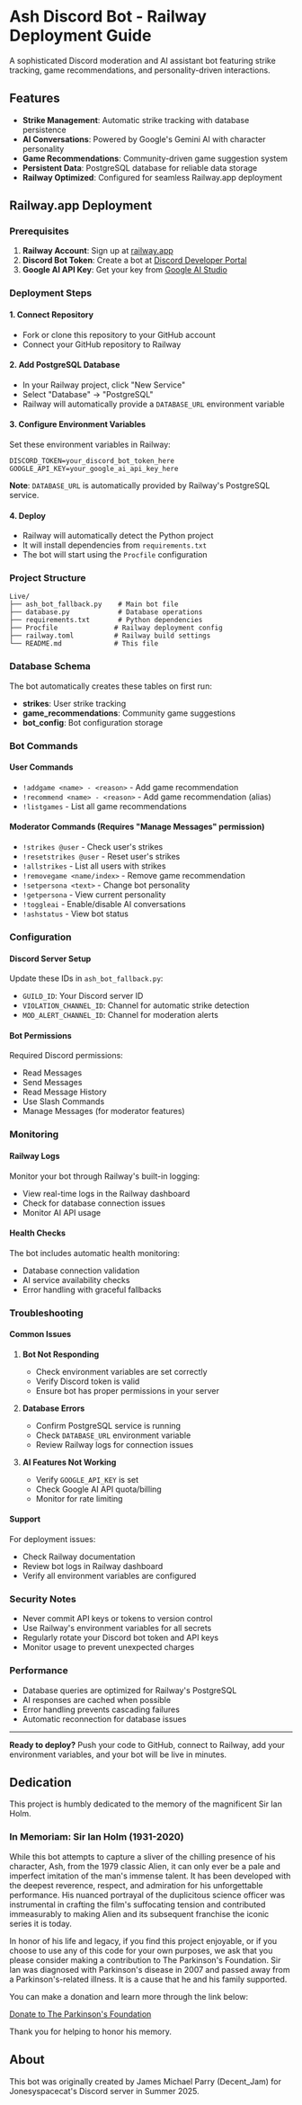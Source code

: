 # Ash Discord Bot - Railway Deployment Guide

A sophisticated Discord moderation and AI assistant bot featuring strike tracking, game recommendations, and personality-driven interactions.

## Features

- **Strike Management**: Automatic strike tracking with database persistence
- **AI Conversations**: Powered by Google's Gemini AI with character personality
- **Game Recommendations**: Community-driven game suggestion system
- **Persistent Data**: PostgreSQL database for reliable data storage
- **Railway Optimized**: Configured for seamless Railway.app deployment

## Railway.app Deployment

### Prerequisites

1. **Railway Account**: Sign up at [railway.app](https://railway.app)
2. **Discord Bot Token**: Create a bot at [Discord Developer Portal](https://discord.com/developers/applications)
3. **Google AI API Key**: Get your key from [Google AI Studio](https://makersuite.google.com/app/apikey)

### Deployment Steps

#### 1. Connect Repository

- Fork or clone this repository to your GitHub account
- Connect your GitHub repository to Railway

#### 2. Add PostgreSQL Database

- In your Railway project, click "New Service"
- Select "Database" → "PostgreSQL"
- Railway will automatically provide a `DATABASE_URL` environment variable

#### 3. Configure Environment Variables

Set these environment variables in Railway:

```text
DISCORD_TOKEN=your_discord_bot_token_here
GOOGLE_API_KEY=your_google_ai_api_key_here
```

**Note**: `DATABASE_URL` is automatically provided by Railway's PostgreSQL service.

#### 4. Deploy

- Railway will automatically detect the Python project
- It will install dependencies from `requirements.txt`
- The bot will start using the `Procfile` configuration

### Project Structure

```text
Live/
├── ash_bot_fallback.py    # Main bot file
├── database.py            # Database operations
├── requirements.txt       # Python dependencies
├── Procfile              # Railway deployment config
├── railway.toml          # Railway build settings
└── README.md             # This file
```

### Database Schema

The bot automatically creates these tables on first run:

- **strikes**: User strike tracking
- **game_recommendations**: Community game suggestions
- **bot_config**: Bot configuration storage

### Bot Commands

#### User Commands

- `!addgame <name> - <reason>` - Add game recommendation
- `!recommend <name> - <reason>` - Add game recommendation (alias)
- `!listgames` - List all game recommendations

#### Moderator Commands (Requires "Manage Messages" permission)

- `!strikes @user` - Check user's strikes
- `!resetstrikes @user` - Reset user's strikes
- `!allstrikes` - List all users with strikes
- `!removegame <name/index>` - Remove game recommendation
- `!setpersona <text>` - Change bot personality
- `!getpersona` - View current personality
- `!toggleai` - Enable/disable AI conversations
- `!ashstatus` - View bot status

### Configuration

#### Discord Server Setup

Update these IDs in `ash_bot_fallback.py`:

- `GUILD_ID`: Your Discord server ID
- `VIOLATION_CHANNEL_ID`: Channel for automatic strike detection
- `MOD_ALERT_CHANNEL_ID`: Channel for moderation alerts

#### Bot Permissions

Required Discord permissions:

- Read Messages
- Send Messages
- Read Message History
- Use Slash Commands
- Manage Messages (for moderator features)

### Monitoring

#### Railway Logs

Monitor your bot through Railway's built-in logging:

- View real-time logs in the Railway dashboard
- Check for database connection issues
- Monitor AI API usage

#### Health Checks

The bot includes automatic health monitoring:

- Database connection validation
- AI service availability checks
- Error handling with graceful fallbacks

### Troubleshooting

#### Common Issues

1. **Bot Not Responding**
   - Check environment variables are set correctly
   - Verify Discord token is valid
   - Ensure bot has proper permissions in your server

2. **Database Errors**
   - Confirm PostgreSQL service is running
   - Check `DATABASE_URL` environment variable
   - Review Railway logs for connection issues

3. **AI Features Not Working**
   - Verify `GOOGLE_API_KEY` is set
   - Check Google AI API quota/billing
   - Monitor for rate limiting

#### Support

For deployment issues:

- Check Railway documentation
- Review bot logs in Railway dashboard
- Verify all environment variables are configured

### Security Notes

- Never commit API keys or tokens to version control
- Use Railway's environment variables for all secrets
- Regularly rotate your Discord bot token and API keys
- Monitor usage to prevent unexpected charges

### Performance

- Database queries are optimized for Railway's PostgreSQL
- AI responses are cached when possible
- Error handling prevents cascading failures
- Automatic reconnection for database issues

---

**Ready to deploy?** Push your code to GitHub, connect to Railway, add your environment variables, and your bot will be live in minutes.

## Dedication

This project is humbly dedicated to the memory of the magnificent Sir Ian Holm.

### In Memoriam: Sir Ian Holm (1931-2020)

While this bot attempts to capture a sliver of the chilling presence of his character, Ash, from the 1979 classic Alien, it can only ever be a pale and imperfect imitation of the man's immense talent. It has been developed with the deepest reverence, respect, and admiration for his unforgettable performance. His nuanced portrayal of the duplicitous science officer was instrumental in crafting the film's suffocating tension and contributed immeasurably to making Alien and its subsequent franchise the iconic series it is today.

In honor of his life and legacy, if you find this project enjoyable, or if you choose to use any of this code for your own purposes, we ask that you please consider making a contribution to The Parkinson's Foundation. Sir Ian was diagnosed with Parkinson's disease in 2007 and passed away from a Parkinson's-related illness. It is a cause that he and his family supported.

You can make a donation and learn more through the link below:

[Donate to The Parkinson's Foundation](https://www.parkinson.org/how-to-help?hl=en-GB)

Thank you for helping to honor his memory.

## About

This bot was originally created by James Michael Parry (Decent_Jam) for Jonesyspacecat's Discord server in Summer 2025.


